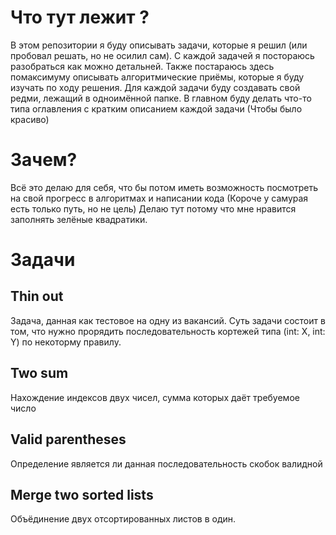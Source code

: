 # Что тут лежит ?

В этом репозитории я буду описывать задачи, которые я решил (или пробовал решать, но не осилил сам).
С каждой задачей я постораюсь разобраться как можно детальней.
Также постараюсь здесь помаксимуму описывать алгоритмические приёмы, которые я буду изучать по ходу решения.
Для каждой задачи буду создавать свой редми, лежащий в одноимённой папке.
В главном буду делать что-то типа оглавления с кратким описанием каждой задачи (Чтобы было красиво)

# Зачем? 
Всё это делаю для себя, что бы потом иметь возможность посмотреть на свой прогресс в алгоритмах и написании кода (Короче у самурая есть только путь, но не цель)
Делаю тут потому что мне нравится заполнять зелёные квадратики.

# Задачи

## Thin out
Задача, данная как тестовое на одну из вакансий.
Суть задачи состоит в том, что нужно прорядить последовательность кортежей типа (int: X, int: Y) по некоторму правилу.

## Two sum
Нахождение индексов двух чисел, сумма которых даёт требуемое число
 
## Valid parentheses
Определение является ли данная последовательность скобок валидной

## Merge two sorted lists 
Объёдинение двух отсортированных листов в один.